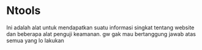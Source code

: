 # Ntools

Ini adalah alat untuk mendapatkan suatu informasi singkat tentang website dan beberapa alat penguji keamanan. gw gak mau bertanggung jawab atas semua yang lo lakukan
